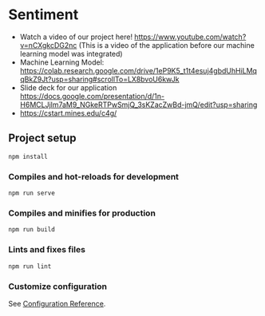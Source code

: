# Sentiment
- Watch a video of our project here! https://www.youtube.com/watch?v=nCXgkcDG2nc (This is a video of the application before our machine learning model was integrated)
- Machine Learning Model: https://colab.research.google.com/drive/1eP9K5_t1t4esuj4gbdUhHiLMqqBkZ9Jt?usp=sharing#scrollTo=LX8bvoU6kwJk
- Slide deck for our application https://docs.google.com/presentation/d/1n-H6MCLJjlm7aM9_NGkeRTPwSmjQ_3sKZacZwBd-jmQ/edit?usp=sharing
- https://cstart.mines.edu/c4g/

## Project setup
```
npm install
```

### Compiles and hot-reloads for development
```
npm run serve
```

### Compiles and minifies for production
```
npm run build
```

### Lints and fixes files
```
npm run lint
```

### Customize configuration
See [Configuration Reference](https://cli.vuejs.org/config/).
